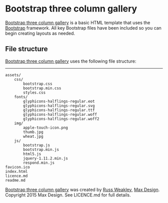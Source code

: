 # Bootstrap three column gallery

[Bootstrap three column gallery](https://github.com/russmaxdesign/07-bootstrap-three-column-gallery) is a basic HTML template that uses the [Bootstrap](http://getbootstrap.com/)  framework. All key Bootstrap files have been included so you can begin creating layouts as needed.

## File structure

[Bootstrap three column gallery](https://github.com/russmaxdesign/07-bootstrap-three-column-gallery) uses the following file structure:

-------------

	assets/
		css/
			bootstrap.css
			bootstrap.min.css
			styles.css
		fonts/
			glyphicons-halflings-regular.eot
			glyphicons-halflings-regular.svg
			glyphicons-halflings-regular.ttf
			glyphicons-halflings-regular.woff
			glyphicons-halflings-regular.woff2
		img/
			apple-touch-icon.png
			thumb.jpg
			wheat.jpg
		js/
			bootstrap.js
			bootstrap.min.js
			html5.js
			jquery-1.11.2.min.js
			respond.min.js
	favicon.ico
	index.html
	licence.md
	readme.md

[Bootstrap three column gallery](https://github.com/russmaxdesign/07-bootstrap-three-column-gallery) was created by [Russ Weakley](https://twitter.com/russmaxdesign), [Max Design](http://maxdesign.com.au/). Copyright 2015 Max Design. See LICENCE.md for full details.